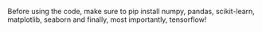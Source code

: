 Before using the code, make sure to pip install numpy, pandas, scikit-learn, matplotlib, seaborn and finally, most importantly, tensorflow!
